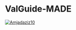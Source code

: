 # ValGuide-MADE
[![Amjadaziz10](https://circleci.com/gh/Amjadaziz10/ValGuide-MADE.svg?style=svg)](https://circleci.com/gh/Amjadaziz10/ValGuide-MADE)
